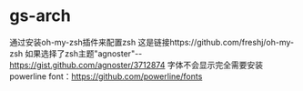 # gs-arch
 通过安装oh-my-zsh插件来配置zsh
 这是链接https://github.com/freshj/oh-my-zsh
 如果选择了zsh主题"agnoster"--https://gist.github.com/agnoster/3712874
 字体不会显示完全需要安装powerline font：https://github.com/powerline/fonts
